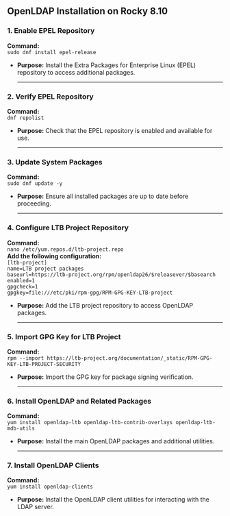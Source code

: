 ## **OpenLDAP Installation on Rocky 8.10**

### **1\. Enable EPEL Repository**

**Command:**  
`sudo dnf install epel-release`

* **Purpose:** Install the Extra Packages for Enterprise Linux (EPEL) repository to access additional packages.

  ---

 ### **2\. Verify EPEL Repository**

  **Command:**  
  `dnf repolist`  
* **Purpose:** Check that the EPEL repository is enabled and available for use.

  ---

 ### **3\. Update System Packages**

  **Command:**  
  `sudo dnf update -y`  
* **Purpose:** Ensure all installed packages are up to date before proceeding. 

  ---

 ### **4\. Configure LTB Project Repository**

  **Command:**  
  `nano /etc/yum.repos.d/ltb-project.repo`  
  **Add the following configuration:**  
  `[ltb-project]`  
  `name=LTB project packages`  
  `baseurl=https://ltb-project.org/rpm/openldap26/$releasever/$basearch`  
  `enabled=1`  
  `gpgcheck=1`  
  `gpgkey=file:///etc/pki/rpm-gpg/RPM-GPG-KEY-LTB-project`  
  
* **Purpose:** Add the LTB project repository to access OpenLDAP packages.  

  ---

 ### **5\. Import GPG Key for LTB Project**

  **Command:**  
  `rpm --import https://ltb-project.org/documentation/_static/RPM-GPG-KEY-LTB-PROJECT-SECURITY`  
* **Purpose:** Import the GPG key for package signing verification.  

  ---

 ### **6\. Install OpenLDAP and Related Packages**

  **Command:**  
  `yum install openldap-ltb openldap-ltb-contrib-overlays openldap-ltb-mdb-utils`  
* **Purpose:** Install the main OpenLDAP packages and additional utilities.  

  ---

 ### **7\. Install OpenLDAP Clients**

  **Command:**  
  `yum install openldap-clients`  
* **Purpose:** Install the OpenLDAP client utilities for interacting with the LDAP server.  
